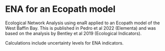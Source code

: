 # ENA for an Ecopath model
Ecological Network Analysis using enaR applied to an Ecopath model of the West Baffin Bay. This is published in Pedro et al 2022 (Elementa) and was based on the analysis by Bentley et al 2019 (Ecological Indicators).

Calculations include uncertainty levels for ENA indicators.

